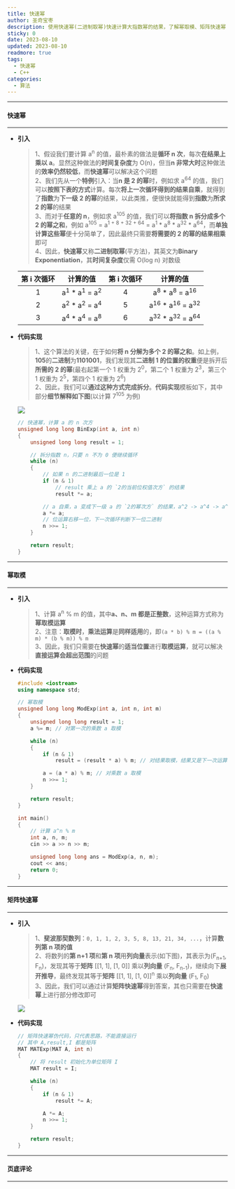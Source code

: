 ```yaml
---
title: 快速幂
author: 圣奇宝枣
description: 使用快速幂(二进制取幂)快速计算大指数幂的结果，了解幂取模、矩阵快速幂
sticky: 0
date: 2023-08-10
updated: 2023-08-10
readmore: true
tags:
  - 快速幂
  - C++
categories:
  - 算法
---
```


---

#### **快速幂**

---

- **引入**

  > 1、假设我们要计算 a<sup>n</sup> 的值，最朴素的做法是**循环 n 次**，每次**在结果上乘以 a**。显然这种做法的**时间复杂度**为 O(n)，但当**n 非常大时**这种做法的**效率仍然较低**，而**快速幂**可以解决这个问题  
  > 2、我们先从一个**特例**引入：当**n 是 2 的幂**时，例如求 a<sup>64</sup> 的值，我们可以**按照下表的方式**计算。每次**将上一次循环得到的结果自乘**，就得到了**指数**为**下一级 2 的幂**的结果，以此类推，便很快就能得到**指数**为**所求 2 的幂**的结果  
  > 3、而对于**任意的 n**，例如求 a<sup>105</sup> 的值，我们可以**将指数 n 拆分成多个 2 的幂之和**，例如 a<sup>105</sup> = a<sup>1 + 8 + 32 + 64</sup> = a<sup>1</sup> \* a<sup>8</sup> \* a<sup>32</sup> \* a<sup>64</sup>，而**单独计算这些幂**便十分简单了，因此最终只需要**将需要的 2 的幂的结果相乘**即可  
  > 4、因此，**快速幂**又称**二进制取幂**(平方法)，其英文为**Binary Exponentiation**，其**时间复杂度**仅需 O(log n) 对数级

  <!-- more -->

  | 第 i 次循环 |                    计算的值                    | 第 i 次循环 |                     计算的值                      |
  | :---------: | :--------------------------------------------: | :---------: | :-----------------------------------------------: |
  |      1      | a<sup>1</sup> \* a<sup>1</sup> = a<sup>2</sup> |      4      |  a<sup>8</sup> \* a<sup>8</sup> = a<sup>16</sup>  |
  |      2      | a<sup>2</sup> \* a<sup>2</sup> = a<sup>4</sup> |      5      | a<sup>16</sup> \* a<sup>16</sup> = a<sup>32</sup> |
  |      3      | a<sup>4</sup> \* a<sup>4</sup> = a<sup>8</sup> |      6      | a<sup>32</sup> \* a<sup>32</sup> = a<sup>64</sup> |

- **代码实现**

  > 1、这个算法的关键，在于如何**将 n 分解为多个 2 的幂之和**。如上例，**105**的**二进制**为**1101001**，我们发现其**二进制 1 的位置的权重**便是拆开后**所需的 2 的幂**(最右起第一个 1 权重为 2<sup>0</sup>，第二个 1 权重为 2<sup>3</sup>，第三个 1 权重为 2<sup>5</sup>，第四个 1 权重为 2<sup>6</sup>)  
  > 2、因此，我们可以**通过这种方式完成拆分**。**代码实现**模板如下，其中部分**细节解释如下图**(以计算 7<sup>105</sup> 为例)

  ![](https://cdn.jsdelivr.net/gh/ShengQiBaoZao/Image/blog/算法/快速幂.png)

  ```cpp
  // 快速幂，计算 a 的 n 次方
  unsigned long long BinExp(int a, int n)
  {
      unsigned long long result = 1;

      // 拆分指数 n，只要 n 不为 0 便继续循环
      while (n)
      {
          // 如果 n 的二进制最后一位是 1
          if (n & 1)
              // result 乘上 a 的 `2的当前位权值次方` 的结果
              result *= a;

          // a 自乘，a 变成下一级 a 的 `2的幂次方` 的结果，a^2 -> a^4 -> a^8
          a *= a;
          // 位运算右移一位，下一次循环判断下一位二进制
          n >>= 1;
      }

      return result;
  }
  ```

---

#### **幂取模**

---

- **引入**

  > 1、计算 a<sup>n</sup> % m 的值，其中**a、n、m 都是正整数**，这种运算方式称为**幂取模运算**  
  > 2、注意：**取模时**，**乘法运算**是**同样适用**的，即`(a * b) % m = ((a % m) * (b % m)) % m`  
  > 3、因此，我们只需要在**快速幂**的**适当位置**进行**取模运算**，就可以解决**直接运算会超出范围**的问题

- **代码实现**

  ```cpp
  #include <iostream>
  using namespace std;

  // 幂取模
  unsigned long long ModExp(int a, int n, int m)
  {
      unsigned long long result = 1;
      a %= m; // 对第一次的乘数 a 取模

      while (n)
      {
          if (n & 1)
              result = (result * a) % m; // 对结果取模，结果又是下一次运算的乘数之一

          a = (a * a) % m; // 对乘数 a 取模
          n >>= 1;
      }

      return result;
  }

  int main()
  {
      // 计算 a^n % m
      int a, n, m;
      cin >> a >> n >> m;

      unsigned long long ans = ModExp(a, n, m);
      cout << ans;
      return 0;
  }
  ```

---

#### **矩阵快速幂**

---

- **引入**

  > 1、**斐波那契数列**：`0, 1, 1, 2, 3, 5, 8, 13, 21, 34, ...`，计算**数列第 n 项的值**  
  > 2、将数列的**第 n+1 项**和**第 n 项**用**列向量**表示(如下图)，其表示为(F<sub>n+1</sub>, F<sub>n</sub>)，发现其等于**矩阵** \[[1, 1], [1, 0]] 乘以**列向量** (F<sub>n</sub>, F<sub>n-1</sub>)，继续向下**展开推导**，最终发现其等于**矩阵** \[[1, 1], [1, 0]]<sup>n</sup> 乘以**列向量** (F<sub>1</sub>, F<sub>0</sub>)  
  > 3、因此，我们可以通过计算**矩阵快速幂**得到答案，其也只需要在**快速幂**上进行部分修改即可

  ![](https://cdn.jsdelivr.net/gh/ShengQiBaoZao/Image/blog/算法/矩阵快速幂.png)

- **代码实现**

  ```cpp
  // 矩阵快速幂伪代码，只代表思路，不能直接运行
  // 其中 A,result,I 都是矩阵
  MAT MATExp(MAT A, int n)
  {
      // 将 result 初始化为单位矩阵 I
      MAT result = I;

      while (n)
      {
          if (n & 1)
              result *= A;

          A *= A;
          n >>= 1;
      }

      return result;
  }
  ```

---

#### **页底评论**

---
